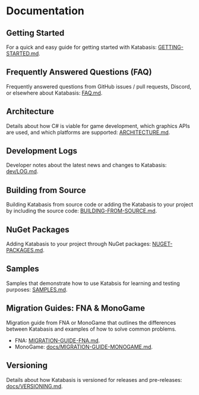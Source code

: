 # Documentation

## Getting Started

For a quick and easy guide for getting started with Katabasis: [GETTING-STARTED.md](GETTING-STARTED.md).

## Frequently Answered Questions (FAQ)

Frequently answered questions from GitHub issues / pull requests, Discord, or elsewhere about Katabasis: [FAQ.md](FAQ.md).

## Architecture

Details about how C# is viable for game development, which graphics APIs are used, and which platforms are supported:
[ARCHITECTURE.md](ARCHITECTURE.md).

## Development Logs

Developer notes about the latest news and changes to Katabasis:  
[dev/LOG.md](dev/LOG.md).

## Building from Source

Building Katabasis from source code or adding the Katabasis to your project by including the source code:
[BUILDING-FROM-SOURCE.md](BUILDING-FROM-SOURCE.md).

## NuGet Packages

Adding Katabasis to your project through NuGet packages:
[NUGET-PACKAGES.md](NUGET-PACKAGES.md).

## Samples

Samples that demonstrate how to use Katabsis for learning and testing purposes:
[SAMPLES.md](SAMPLES.md).

## Migration Guides: FNA & MonoGame

Migration guide from FNA or MonoGame that outlines the differences between Katabasis and examples of how to solve common problems.

- FNA: [MIGRATION-GUIDE-FNA.md](MIGRATION-GUIDE-FNA.md).
- MonoGame: [docs/MIGRATION-GUIDE-MONOGAME.md](MIGRATION-GUIDE-MONOGAME.md).

## Versioning

Details about how Katabasis is versioned for releases and pre-releases:
[docs/VERSIONING.md](docs/VERSIONING.md).